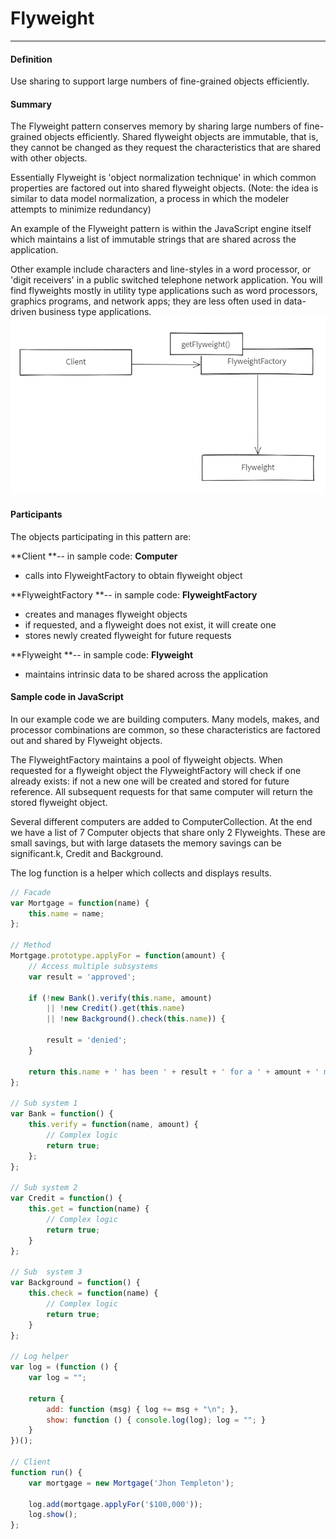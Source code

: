 # Flyweight

---

#### Definition

Use sharing to support large numbers of fine-grained objects efficiently.

#### Summary

The Flyweight pattern conserves memory by sharing large numbers of fine-grained objects efficiently. Shared flyweight objects are immutable, that is, they cannot be changed as they request the characteristics that are shared with other objects.

Essentially Flyweight is 'object normalization technique' in which common properties are factored out into shared flyweight objects. \(Note: the idea is similar to data model normalization, a process in which the modeler attempts to minimize redundancy\)

An example of the Flyweight pattern is within the JavaScript engine itself which maintains a list of immutable strings that are shared across the application.

Other example include characters and line-styles in a word processor, or 'digit receivers' in a public switched telephone network application. You will find flyweights mostly in utility type applications such as word processors, graphics programs, and network apps; they are less often used in data-driven business type applications.![](/assets/ice_screenshot_20180824-121135.png)

#### Participants

The objects participating in this pattern are:

**Client **-- in sample code: **Computer**

* calls into FlyweightFactory to obtain flyweight object

**FlyweightFactory **-- in sample code: **FlyweightFactory**

* creates and manages flyweight objects
* if requested, and a flyweight does not exist, it will create one
* stores newly created flyweight for future requests

**Flyweight **-- in sample code: **Flyweight**

* maintains intrinsic data to be shared across the application

#### Sample code in JavaScript

In our example code we are building computers. Many models, makes, and processor combinations are common, so these characteristics are factored out and shared by Flyweight objects.

The FlyweightFactory maintains a pool of flyweight objects. When requested for a flyweight object the FlyweightFactory will check if one already exists: if not a new one will be created and stored for future reference. All subsequent requests for that same computer will return the stored flyweight object.

Several different computers are added to ComputerCollection. At the end we have a list of 7 Computer objects that share only 2 Flyweights. These are small savings, but with large datasets the memory savings can be significant.k, Credit and Background.

The log function is a helper which collects and displays results.

```js
// Facade
var Mortgage = function(name) {
    this.name = name;
};

// Method
Mortgage.prototype.applyFor = function(amount) {
    // Access multiple subsystems
    var result = 'approved';

    if (!new Bank().verify(this.name, amount) 
        || !new Credit().get(this.name)
        || !new Background().check(this.name)) {

        result = 'denied';
    }

    return this.name + ' has been ' + result + ' for a ' + amount + ' mortgage.';
};

// Sub system 1
var Bank = function() {
    this.verify = function(name, amount) {
        // Complex logic
        return true;
    };
};

// Sub system 2
var Credit = function() {
    this.get = function(name) {
        // Complex logic
        return true;
    }
};

// Sub  system 3
var Background = function() {
    this.check = function(name) {
        // Complex logic
        return true;
    }
};

// Log helper
var log = (function () {
    var log = "";

    return {
        add: function (msg) { log += msg + "\n"; },
        show: function () { console.log(log); log = ""; }
    }
})();

// Client
function run() {
    var mortgage = new Mortgage('Jhon Templeton');

    log.add(mortgage.applyFor('$100,000'));
    log.show();
};
```



